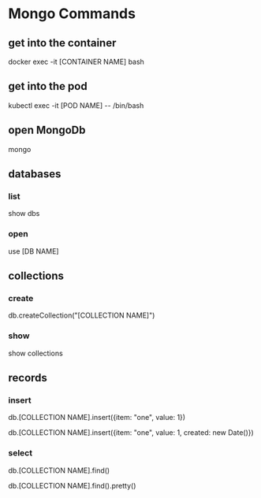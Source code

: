 # Mongo Commands

## get into the container
docker exec -it [CONTAINER NAME] bash

## get into the pod
kubectl exec -it [POD NAME] -- /bin/bash

## open MongoDb
mongo

## databases
### list
show dbs

### open
use [DB NAME]

## collections
### create
db.createCollection("[COLLECTION NAME]")

### show
show collections

## records
### insert
db.[COLLECTION NAME].insert({item: "one", value: 1})

db.[COLLECTION NAME].insert({item: "one", value: 1, created: new Date()})

### select
db.[COLLECTION NAME].find()

db.[COLLECTION NAME].find().pretty()